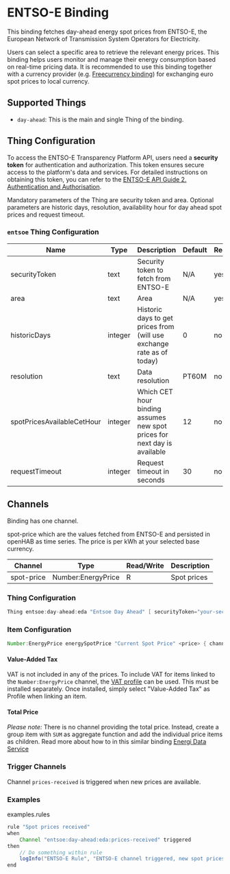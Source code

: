 # ENTSO-E Binding

This binding fetches day-ahead energy spot prices from ENTSO-E, the European Network of Transmission System Operators for Electricity. 

Users can select a specific area to retrieve the relevant energy prices.
This binding helps users monitor and manage their energy consumption based on real-time pricing data.
It is recommended to use this binding together with a currency provider (e.g. [Freecurrency binding](https://www.openhab.org/addons/bindings/freecurrency/)) for exchanging euro spot prices to local currency.

## Supported Things

- `day-ahead`: This is the main and single Thing of the binding. 

## Thing Configuration

To access the ENTSO-E Transparency Platform API, users need a **security token** for authentication and authorization.
This token ensures secure access to the platform's data and services.
For detailed instructions on obtaining this token, you can refer to the [ENTSO-E API Guide 2. Authentication and Authorisation](https://transparency.entsoe.eu/content/static_content/Static%20content/web%20api/Guide.html#_authentication_and_authorisation).

Mandatory parameters of the Thing are security token and area.
Optional parameters are historic days, resolution, availability hour for day ahead spot prices and request timeout.

### `entsoe` Thing Configuration

| Name                          | Type              | Description                                                               | Default   | Required | Advanced |
|-------------------------------|-------------------|---------------------------------------------------------------------------|-----------|----------|----------|
| securityToken                 | text              | Security token to fetch from ENTSO-E                                      | N/A       | yes      | no       |
| area                          | text              | Area                                                                      | N/A       | yes      | no       |
| historicDays                  | integer           | Historic days to get prices from (will use exchange rate as of today)     | 0         | no       | no       |
| resolution                    | text              | Data resolution                                                           | PT60M     | no       | no       |
| spotPricesAvailableCetHour    | integer           | Which CET hour binding assumes new spot prices for next day is available  | 12        | no       | yes      |
| requestTimeout                | integer           | Request timeout in seconds                                                | 30        | no       | yes      |

## Channels

Binding has one channel.

spot-price which are the values fetched from ENTSO-E and persisted in openHAB as time series.
The price is per kWh at your selected base currency.

| Channel                  | Type                  | Read/Write | Description                               |
|--------------------------|-----------------------|------------|-------------------------------------------|
| spot-price               | Number:EnergyPrice    | R          | Spot prices                               |

### Thing Configuration

```java
Thing entsoe:day-ahead:eda "Entsoe Day Ahead" [ securityToken="your-security-token", area="10YNO-3--------J", historicDays=14 ] 
```

### Item Configuration

```java
Number:EnergyPrice energySpotPrice "Current Spot Price" <price> { channel="entsoe:day-ahead:eda:spot-price" }
```

#### Value-Added Tax

VAT is not included in any of the prices.
To include VAT for items linked to the `Number:EnergyPrice` channel, the [VAT profile](https://www.openhab.org/addons/transformations/vat/) can be used.
This must be installed separately.
Once installed, simply select "Value-Added Tax" as Profile when linking an item.

#### Total Price

_Please note:_ There is no channel providing the total price.
Instead, create a group item with `SUM` as aggregate function and add the individual price items as children.
Read more about how to in this similar binding [Energi Data Service](https://www.openhab.org/addons/bindings/energidataservice/#total-price)

### Trigger Channels

Channel `prices-received` is triggered when new prices are available.

### Examples

examples.rules

```java
rule "Spot prices received"
when
    Channel "entsoe:day-ahead:eda:prices-received" triggered
then
    // Do something within rule
    logInfo("ENTSO-E Rule", "ENTSO-E channel triggered, new spot prices available")
end
```
